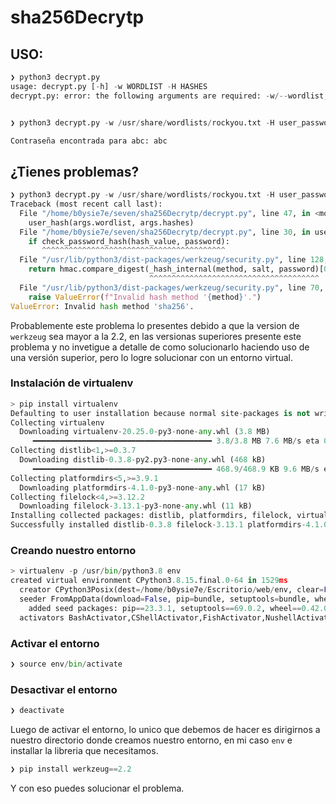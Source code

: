 # sha256Decrytp

## USO:

```python
❯ python3 decrypt.py
usage: decrypt.py [-h] -w WORDLIST -H HASHES
decrypt.py: error: the following arguments are required: -w/--wordlist, -H/--hashes

```

```python

❯ python3 decrypt.py -w /usr/share/wordlists/rockyou.txt -H user_password

Contraseña encontrada para abc: abc

```

## ¿Tienes problemas?

```python
❯ python3 decrypt.py -w /usr/share/wordlists/rockyou.txt -H user_password
Traceback (most recent call last):
  File "/home/b0ysie7e/seven/sha256Decrytp/decrypt.py", line 47, in <module>
    user_hash(args.wordlist, args.hashes)
  File "/home/b0ysie7e/seven/sha256Decrytp/decrypt.py", line 30, in user_hash
    if check_password_hash(hash_value, password):
       ^^^^^^^^^^^^^^^^^^^^^^^^^^^^^^^^^^^^^^^^^
  File "/usr/lib/python3/dist-packages/werkzeug/security.py", line 128, in check_password_hash
    return hmac.compare_digest(_hash_internal(method, salt, password)[0], hashval)
                               ^^^^^^^^^^^^^^^^^^^^^^^^^^^^^^^^^^^^^^
  File "/usr/lib/python3/dist-packages/werkzeug/security.py", line 70, in _hash_internal
    raise ValueError(f"Invalid hash method '{method}'.")
ValueError: Invalid hash method 'sha256'.
```

Probablemente este problema lo presentes debido a que la version de `werkzeug` sea mayor a la 2.2, en las versionas superiores presente este problema y no invetigue a detalle de como solucionarlo haciendo uso de una versión superior, pero lo logre solucionar con un entorno virtual.

### Instalación de virtualenv

```python
> pip install virtualenv
Defaulting to user installation because normal site-packages is not writeable
Collecting virtualenv
  Downloading virtualenv-20.25.0-py3-none-any.whl (3.8 MB)
     ━━━━━━━━━━━━━━━━━━━━━━━━━━━━━━━━━━━━━━━━ 3.8/3.8 MB 7.6 MB/s eta 0:00:00
Collecting distlib<1,>=0.3.7
  Downloading distlib-0.3.8-py2.py3-none-any.whl (468 kB)
     ━━━━━━━━━━━━━━━━━━━━━━━━━━━━━━━━━━━━━━━━ 468.9/468.9 KB 9.6 MB/s eta 0:00:00
Collecting platformdirs<5,>=3.9.1
  Downloading platformdirs-4.1.0-py3-none-any.whl (17 kB)
Collecting filelock<4,>=3.12.2
  Downloading filelock-3.13.1-py3-none-any.whl (11 kB)
Installing collected packages: distlib, platformdirs, filelock, virtualenv
Successfully installed distlib-0.3.8 filelock-3.13.1 platformdirs-4.1.0 virtualenv-20.25.0
```
### Creando nuestro entorno

```python
> virtualenv -p /usr/bin/python3.8 env
created virtual environment CPython3.8.15.final.0-64 in 1529ms
  creator CPython3Posix(dest=/home/b0ysie7e/Escritorio/web/env, clear=False, no_vcs_ignore=False, global=False)
  seeder FromAppData(download=False, pip=bundle, setuptools=bundle, wheel=bundle, via=copy, app_data_dir=/home/b0ysie7e/.local/share/virtualenv)
    added seed packages: pip==23.3.1, setuptools==69.0.2, wheel==0.42.0
  activators BashActivator,CShellActivator,FishActivator,NushellActivator,PowerShellActivator,PythonActivator

```

### Activar el entorno

```python
❯ source env/bin/activate
```

### Desactivar el entorno

```python
❯ deactivate
```

Luego de activar el entorno, lo unico que debemos de hacer es dirigirnos a nuestro directorio donde creamos nuestro entorno, en mi caso `env` e installar la libreria que necesitamos.

```python
❯ pip install werkzeug==2.2
```

Y con eso puedes solucionar el problema.